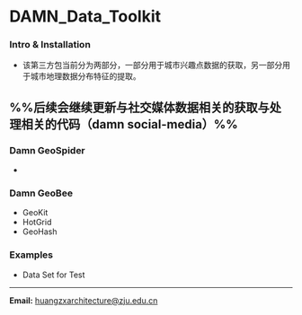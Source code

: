 # DAMN_Data_Toolkit
### Intro & Installation
* 该第三方包当前分为两部分，一部分用于城市兴趣点数据的获取，另一部分用于城市地理数据分布特征的提取。

%%后续会继续更新与社交媒体数据相关的获取与处理相关的代码（damn social-media）%%
---
### Damn GeoSpider
* 
### Damn GeoBee
* GeoKit
* HotGrid
* GeoHash
### Examples
* Data Set for Test
---
**Email:** huangzxarchitecture@zju.edu.cn
